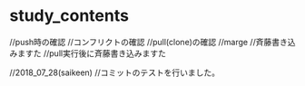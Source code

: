 # study_contents

//push時の確認
//コンフリクトの確認
//pull(clone)の確認
//marge
//斉藤書き込みますた
//pull実行後に斉藤書き込みますた

//2018_07_28(saikeen)
//コミットのテストを行いました。
